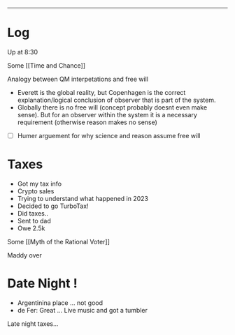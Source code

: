 

---

# Log

Up at 8:30 

Some [[Time and Chance]]

Analogy between QM interpetations and free will 
- Everett is the global reality, but Copenhagen is the correct explanation/logical conclusion of observer that is part of the system. 
- Globally there is no free will (concept probably doesnt even make sense). But for an observer within the system it is a necessary requirement (otherwise reason makes no sense)
-   [ ] Humer arguement for why science and reason assume free will


# Taxes
- Got my tax info
- Crypto sales
- Trying to understand what happened in 2023
- Decided to go TurboTax!
- Did taxes.. 
- Sent to dad
- Owe 2.5k

Some [[Myth of the Rational Voter]]

Maddy over

# Date Night ! 
- Argentinina place ... not good 
- de Fer: Great ... Live music and got a tumbler

Late night taxes...